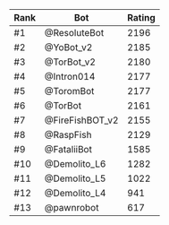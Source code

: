 Rank|Bot|Rating
---|---|---
#1|@ResoluteBot|2196
#2|@YoBot_v2|2185
#3|@TorBot_v2|2180
#4|@Intron014|2177
#5|@ToromBot|2177
#6|@TorBot|2161
#7|@FireFishBOT_v2|2155
#8|@RaspFish|2129
#9|@FataliiBot|1585
#10|@Demolito_L6|1282
#11|@Demolito_L5|1022
#12|@Demolito_L4|941
#13|@pawnrobot|617

